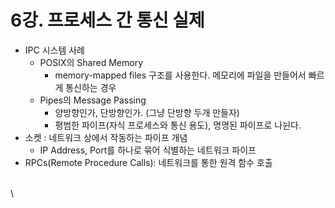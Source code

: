 # 6강. 프로세스 간 통신 실제

* IPC 시스템 사례
  * POSIX의 Shared Memory
    * memory-mapped files 구조를 사용한다. 메모리에 파일을 만들어서 빠르게 통신하는 경우
  * Pipes의 Message Passing
    * 양방향인가, 단방향인가. (그냥 단방향 두개 만들자)
    * 평범한 파이프(자식 프로세스와 통신 용도), 명명된 파이프로 나뉜다.
* 소켓 : 네트워크 상에서 작동하는 파이프 개념
  * IP Address, Port를 하나로 묶어 식별하는 네트워크 파이프
* RPCs(Remote Procedure Calls): 네트워크를 통한 원격 함수 호출

\
\
